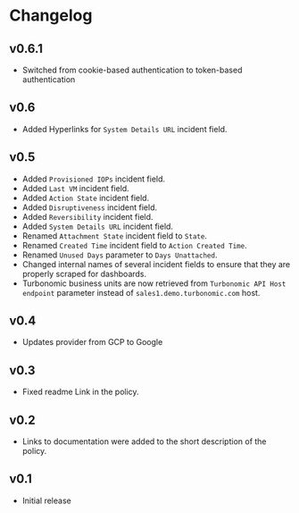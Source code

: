 # Changelog

## v0.6.1

- Switched from cookie-based authentication to token-based authentication

## v0.6

- Added Hyperlinks for `System Details URL` incident field.

## v0.5

- Added `Provisioned IOPs` incident field.
- Added `Last VM` incident field.
- Added `Action State` incident field.
- Added `Disruptiveness` incident field.
- Added `Reversibility` incident field.
- Added `System Details URL` incident field.
- Renamed `Attachment State` incident field to `State`.
- Renamed `Created Time` incident field to `Action Created Time`.
- Renamed `Unused Days` parameter to `Days Unattached`.
- Changed internal names of several incident fields to ensure that they are properly scraped for dashboards.
- Turbonomic business units are now retrieved from `Turbonomic API Host endpoint` parameter instead of `sales1.demo.turbonomic.com` host.

## v0.4

- Updates provider from GCP to Google

## v0.3

- Fixed readme Link in the policy.

## v0.2

- Links to documentation were added to the short description of the policy.

## v0.1

- Initial release
